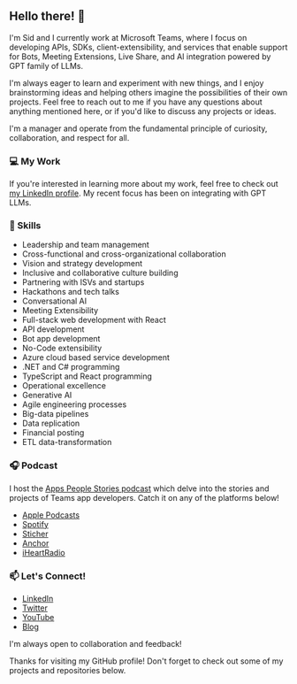 ## Hello there! 👋

I'm Sid and I currently work at Microsoft Teams, where I focus on developing APIs, SDKs, client-extensibility, and services that enable support for Bots, Meeting Extensions, Live Share, and AI integration powered by GPT family of LLMs.

I'm always eager to learn and experiment with new things, and I enjoy brainstorming ideas and helping others imagine the possibilities of their own projects. Feel free to reach out to me if you have any questions about anything mentioned here, or if you'd like to discuss any projects or ideas.

I'm a manager and operate from the fundamental principle of curiosity, collaboration, and respect for all.

### 💻 My Work

If you're interested in learning more about my work, feel free to check out [my LinkedIn profile](https://www.linkedin.com/in/siduppal/). 
My recent focus has been on integrating with GPT LLMs.

### 🌟 Skills

- Leadership and team management
- Cross-functional and cross-organizational collaboration
- Vision and strategy development
- Inclusive and collaborative culture building
- Partnering with ISVs and startups
- Hackathons and tech talks
- Conversational AI
- Meeting Extensibility
- Full-stack web development with React
- API development
- Bot app development
- No-Code extensibility
- Azure cloud based service development
- .NET and C# programming
- TypeScript and React programming
- Operational excellence
- Generative AI
- Agile engineering processes
- Big-data pipelines
- Data replication
- Financial posting
- ETL data-transformation

### 🎧 Podcast
I host the [Apps People Stories podcast](https://appspeoplestories.com/) which delve into the stories and projects of Teams app developers. Catch it on any of the platforms below!

- [Apple Podcasts](https://podcasts.apple.com/us/podcast/apps-people-stories-podcast)
- [Spotify](https://open.spotify.com/show/28MAQd509cvE5EyQyTCwHD)
- [Sticher](https://www.stitcher.com/show/apps-people-stories---podcast/)
- [Anchor](https://anchor.fm/appspeoplestories)
- [iHeartRadio](https://www.iheart.com/podcast/269-apps-people-stories-podcas-106949260/)

### 📫 Let's Connect!
- [LinkedIn](https://www.linkedin.com/in/siduppal/)
- [Twitter](https://twitter.com/upster)
- [YouTube](https://www.youtube.com/@siduppal/videos)
- [Blog](https://blog.somecreativity.com)

I'm always open to collaboration and feedback!

Thanks for visiting my GitHub profile! Don't forget to check out some of my projects and repositories below.
